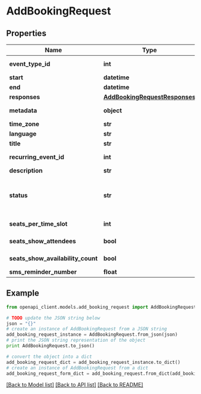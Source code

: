 # AddBookingRequest


## Properties

Name | Type | Description | Notes
------------ | ------------- | ------------- | -------------
**event_type_id** | **int** | ID of the event type to book | 
**start** | **datetime** | Start time of the Event | 
**end** | **datetime** | End time of the Event | [optional] 
**responses** | [**AddBookingRequestResponses**](AddBookingRequestResponses.md) |  | 
**metadata** | **object** | Any metadata associated with the booking | 
**time_zone** | **str** | TimeZone of the Attendee | 
**language** | **str** | Language of the Attendee | 
**title** | **str** | Booking event title | [optional] 
**recurring_event_id** | **int** | Recurring event ID if the event is recurring | [optional] 
**description** | **str** | Event description | [optional] 
**status** | **str** | Acceptable values one of [\&quot;ACCEPTED\&quot;, \&quot;PENDING\&quot;, \&quot;CANCELLED\&quot;, \&quot;REJECTED\&quot;] | [optional] 
**seats_per_time_slot** | **int** | The number of seats for each time slot | [optional] 
**seats_show_attendees** | **bool** | Share Attendee information in seats | [optional] 
**seats_show_availability_count** | **bool** | Show the number of available seats | [optional] 
**sms_reminder_number** | **float** | SMS reminder number | [optional] 

## Example

```python
from openapi_client.models.add_booking_request import AddBookingRequest

# TODO update the JSON string below
json = "{}"
# create an instance of AddBookingRequest from a JSON string
add_booking_request_instance = AddBookingRequest.from_json(json)
# print the JSON string representation of the object
print AddBookingRequest.to_json()

# convert the object into a dict
add_booking_request_dict = add_booking_request_instance.to_dict()
# create an instance of AddBookingRequest from a dict
add_booking_request_form_dict = add_booking_request.from_dict(add_booking_request_dict)
```
[[Back to Model list]](../README.md#documentation-for-models) [[Back to API list]](../README.md#documentation-for-api-endpoints) [[Back to README]](../README.md)


